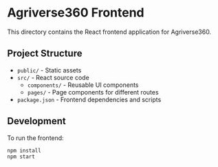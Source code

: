 # Agriverse360 Frontend

This directory contains the React frontend application for Agriverse360.

## Project Structure

- `public/` - Static assets
- `src/` - React source code
  - `components/` - Reusable UI components
  - `pages/` - Page components for different routes
- `package.json` - Frontend dependencies and scripts

## Development

To run the frontend:
```bash
npm install
npm start